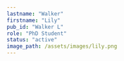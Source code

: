 ```yaml
---
lastname: "Walker"
firstname: "Lily"
pub_id: "Walker L"
role: "PhD Student"
status: "active"
image_path: /assets/images/lily.png
---
```

